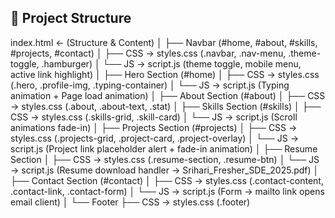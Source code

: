## 📂 Project Structure

index.html ← (Structure & Content)
│
├── Navbar (#home, #about, #skills, #projects, #contact)
│ ├── CSS → styles.css (.navbar, .nav-menu, .theme-toggle, .hamburger)
│ └── JS → script.js (theme toggle, mobile menu, active link highlight)
│
├── Hero Section (#home)
│ ├── CSS → styles.css (.hero, .profile-img, .typing-container)
│ └── JS → script.js (Typing animation + Page load animation)
│
├── About Section (#about)
│ ├── CSS → styles.css (.about, .about-text, .stat)
│
├── Skills Section (#skills)
│ ├── CSS → styles.css (.skills-grid, .skill-card)
│ └── JS → script.js (Scroll animations fade-in)
│
├── Projects Section (#projects)
│ ├── CSS → styles.css (.projects-grid, .project-card, .project-overlay)
│ └── JS → script.js (Project link placeholder alert + fade-in animation)
│
├── Resume Section
│ ├── CSS → styles.css (.resume-section, .resume-btn)
│ └── JS → script.js (Resume download handler → Srihari_Fresher_SDE_2025.pdf)
│
├── Contact Section (#contact)
│ ├── CSS → styles.css (.contact-content, .contact-link, .contact-form)
│ └── JS → script.js (Form → mailto link opens email client)
│
└── Footer
├── CSS → styles.css (.footer)

